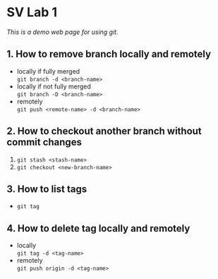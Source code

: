 # SV Lab 1

_This is a demo web page for using git._

## 1. How to remove branch locally and remotely

- locally if fully merged
  <br>
  `git branch -d <branch-name>`
- locally if not fully merged
  <br>
  `git branch -D <branch-name>`
- remotely
  <br>
  `git push <remote-name> -d <branch-name>`

## 2. How to checkout another branch without commit changes

1. `git stash <stash-name>` 
2. `git checkout <new-branch-name>`

## 3. How to list tags

- `git tag`

## 4. How to delete tag  locally and remotely

- locally 
  <br>
  `git tag -d <tag-name>`
- remotely
  <br>
  `git push origin -d <tag-name>`